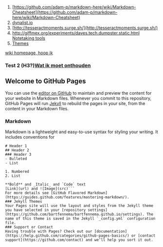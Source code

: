 1. [https://github.com/adam-p/markdown-here/wiki/Markdown-Cheatsheet](https://github.com/adam-p/markdown-here/wiki/Markdown-Cheatsheet)
2. [dynalist.io](dynalist.io)
3. [http://tesseractmoments.surge.sh/](http://tesseractmoments.surge.sh/)
4. [http://giffmex.org/experiments/daves.tech.dumpster.static.html Notetaking tools](http://giffmex.org/experiments/daves.tech.dumpster.static.html#Notetaking%20tools)
5. [Themes](https://github.com/TryGhost/Casper/blob/master/README.md)


[wiki homepage, hoop ik](https://github.com/bartfennema/bartfennema.github.io/wiki)
### Test 2 (H3?)[Wat ik moet onthouden](https://bartfennema.github.io/remember.html)  
## Welcome to GitHub Pages
You can use the [editor on GitHub](https://github.com/bartfennema/bartfennema.github.io/edit/master/README.md) to maintain and preview the content for your website in Markdown files.
Whenever you commit to this repository, GitHub Pages will run [Jekyll](https://jekyllrb.com/) to rebuild the pages in your site, from the content in your Markdown files.
### Markdown
Markdown is a lightweight and easy-to-use syntax for styling your writing. It includes conventions for
```markdownSyntax highlighted code block
# Header 1
## Header 2
### Header 3
- Bulleted
- List

1. Numbered
2. List

**Bold** and _Italic_ and `Code` text
[Link](url) and ![Image](src)```
For more details see [GitHub Flavored Markdown](https://guides.github.com/features/mastering-markdown/).
### Jekyll Themes
Your Pages site will use the layout and styles from the Jekyll theme you have selected in your [repository settings](https://github.com/bartfennema/bartfennema.github.io/settings). The name of this theme is saved in the Jekyll `_config.yml` configuration file.
### Support or Contact
Having trouble with Pages? Check out our [documentation](https://help.github.com/categories/github-pages-basics/) or [contact support](https://github.com/contact) and we’ll help you sort it out.
